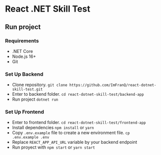# React .NET Skill Test

## Run project

### Requirements
* .NET Core
* Node.js 16+
* Git

### Set Up Backend
* Clone repository. `git clone https://github.com/ImFranQ/react-dotnet-skill-test.git`
* Enter to backend folder. `cd react-dotnet-skill-test/backend-app`
* Run project `dotnet run`

### Set Up Frontend
* Enter to frontend folder. `cd react-dotnet-skill-test/frontend-app`
* Install dependencies `npm install` or `yarn`
* Copy `.env.example` file to create a new environment file. `cp .env.example .env`
* Replace `REACT_APP_API_URL` variable by your backend endpoint
* Run proyect with `npm start` or `yarn start`